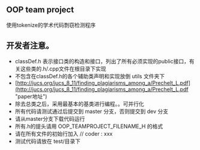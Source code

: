 ## OOP team project 

使用tokenize的学术代码剽窃检测程序

开发者注意。
----------------------------------------

+ classDef.h 表示接口类的构造和接口，列出了所有必须实现的public接口，有关这些类的.h/.cpp文件在根目录下实现
+ 不包含在classDef.h的各个辅助类声明和实现放倒 utils 文件夹下
+ [http://jucs.org/jucs_8_11/finding_plagiarisms_among_a/Prechelt_L.pdf](http://jucs.org/jucs_8_11/finding_plagiarisms_among_a/Prechelt_L.pdf "paper地址")
+ 除去总类之后，采用最基本的基类进行编程。。可并行化
+ 所有代码请测试通过后提交到 master 分支，否则提交到 dev 分支
+ 请从master分支下载代码运行
+ 所有.h的提头请用 OOP_TEAMPROJECT_FILENAME_H 的格式
+ 请在所有文件的初始行加入 // coder : xxx 
+ 测试代码请放在 test/目录下